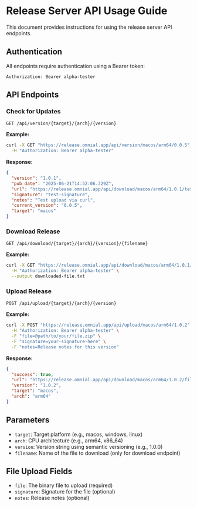 # Release Server API Usage Guide

This document provides instructions for using the release server API endpoints.

## Authentication

All endpoints require authentication using a Bearer token:

```
Authorization: Bearer alpha-tester
```

## API Endpoints

### Check for Updates

```
GET /api/version/{target}/{arch}/{version}
```

**Example:**
```bash
curl -X GET "https://release.omnial.app/api/version/macos/arm64/0.0.5" \
  -H "Authorization: Bearer alpha-tester"
```

**Response:**
```json
{
  "version": "1.0.1",
  "pub_date": "2025-06-21T14:52:06.329Z",
  "url": "https://release.omnial.app/api/download/macos/arm64/1.0.1/test-upload.txt",
  "signature": "test-signature",
  "notes": "Test upload via curl",
  "current_version": "0.0.5",
  "target": "macos"
}
```

### Download Release

```
GET /api/download/{target}/{arch}/{version}/{filename}
```

**Example:**
```bash
curl -X GET "https://release.omnial.app/api/download/macos/arm64/1.0.1/test-upload.txt" \
  -H "Authorization: Bearer alpha-tester" \
  --output downloaded-file.txt
```

### Upload Release

```
POST /api/upload/{target}/{arch}/{version}
```

**Example:**
```bash
curl -X POST "https://release.omnial.app/api/upload/macos/arm64/1.0.2" \
  -H "Authorization: Bearer alpha-tester" \
  -F "file=@path/to/your/file.zip" \
  -F "signature=your-signature-here" \
  -F "notes=Release notes for this version"
```

**Response:**
```json
{
  "success": true,
  "url": "https://release.omnial.app/api/download/macos/arm64/1.0.2/file.zip",
  "version": "1.0.2",
  "target": "macos",
  "arch": "arm64"
}
```

## Parameters

- `target`: Target platform (e.g., macos, windows, linux)
- `arch`: CPU architecture (e.g., arm64, x86_64)
- `version`: Version string using semantic versioning (e.g., 1.0.0)
- `filename`: Name of the file to download (only for download endpoint)

## File Upload Fields

- `file`: The binary file to upload (required)
- `signature`: Signature for the file (optional)
- `notes`: Release notes (optional) 